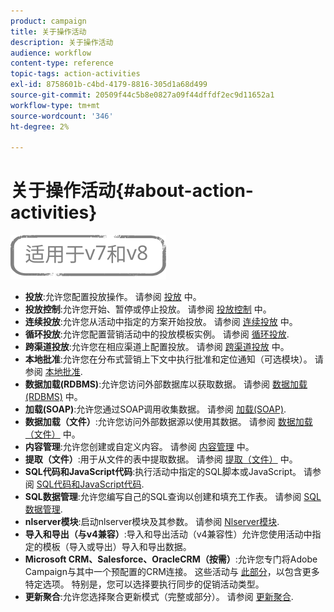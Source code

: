 ```yaml
---
product: campaign
title: 关于操作活动
description: 关于操作活动
audience: workflow
content-type: reference
topic-tags: action-activities
exl-id: 8758601b-c4bd-4179-8816-305d1a68d499
source-git-commit: 20509f44c5b8e0827a09f44dffdf2ec9d11652a1
workflow-type: tm+mt
source-wordcount: '346'
ht-degree: 2%

---
```


# 关于操作活动{#about-action-activities}

![](../../assets/common.svg)

* **投放**:允许您配置投放操作。 请参阅 [投放](delivery.md) 中。
* **投放控制**:允许您开始、暂停或停止投放。 请参阅 [投放控制](delivery-control.md) 中。
* **连续投放**:允许您从活动中指定的方案开始投放。 请参阅 [连续投放](continuous-delivery.md) 中。
* **循环投放**:允许您配置营销活动中的投放模板实例。 请参阅 [循环投放](recurring-delivery.md).
* **跨渠道投放**:允许您在相应渠道上配置投放。 请参阅 [跨渠道投放](cross-channel-deliveries.md) 中。
* **本地批准**:允许您在分布式营销上下文中执行批准和定位通知（可选模块）。 请参阅 [本地批准](local-approval.md).
* **数据加载(RDBMS)**:允许您访问外部数据库以获取数据。 请参阅 [数据加载(RDBMS)](data-loading--rdbms-.md) 中。
* **加载(SOAP)**:允许您通过SOAP调用收集数据。 请参阅 [加载(SOAP)](loading--soap-.md).
* **数据加载（文件）**:允许您访问外部数据源以使用其数据。 请参阅 [数据加载（文件）](data-loading--file-.md) 中。
* **内容管理**:允许您创建或自定义内容。 请参阅 [内容管理](content-management.md) 中。
* **提取（文件）**:用于从文件的表中提取数据。 请参阅 [提取（文件）](extraction--file-.md) 中。
* **SQL代码和JavaScript代码**:执行活动中指定的SQL脚本或JavaScript。 请参阅 [SQL代码和JavaScript代码](sql-code-and-javascript-code.md).
* **SQL数据管理**:允许您编写自己的SQL查询以创建和填充工作表。 请参阅 [SQL数据管理](sql-data-management.md).
* **nlserver模块**:启动nlserver模块及其参数。 请参阅 [Nlserver模块](nlserver-module.md).
* **导入和导出（与v4兼容）**:导入和导出活动（v4兼容性）允许您使用活动中指定的模板（导入或导出）导入和导出数据。
* **Microsoft CRM、Salesforce、OracleCRM（按需）**:允许您专门将Adobe Campaign与其中一个预配置的CRM连接。 这些活动与 [此部分](crm-connector.md)，以包含更多特定选项。 特别是，您可以选择要执行同步的促销活动类型。
* **更新聚合**:允许您选择聚合更新模式（完整或部分）。 请参阅 [更新聚合](update-aggregate.md).
